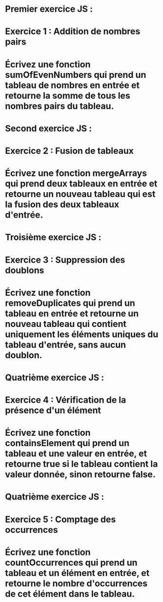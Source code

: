 # Premier exercice JS :
# Exercice 1 : Addition de nombres pairs
# Écrivez une fonction sumOfEvenNumbers qui prend un tableau de nombres en entrée et retourne la somme de tous les nombres pairs du tableau.



# Second exercice JS :
# Exercice 2 : Fusion de tableaux
# Écrivez une fonction mergeArrays qui prend deux tableaux en entrée et retourne un nouveau tableau qui est la fusion des deux tableaux d'entrée.



# Troisième exercice JS :
# Exercice 3 : Suppression des doublons
# Écrivez une fonction removeDuplicates qui prend un tableau en entrée et retourne un nouveau tableau qui contient uniquement les éléments uniques du tableau d'entrée, sans aucun doublon.



# Quatrième exercice JS :
# Exercice 4 : Vérification de la présence d'un élément
# Écrivez une fonction containsElement qui prend un tableau et une valeur en entrée, et retourne true si le tableau contient la valeur donnée, sinon retourne false.



# Quatrième exercice JS :
# Exercice 5 : Comptage des occurrences
# Écrivez une fonction countOccurrences qui prend un tableau et un élément en entrée, et retourne le nombre d'occurrences de cet élément dans le tableau.